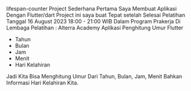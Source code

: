 lifespan-counter Project Sederhana Pertama Saya Membuat Aplikasi Dengan Flutter/dart 
 Project ini saya buat Tepat setelah Selesai Pelatihan Tanggal 16 August 2023 18:00 - 21:00 WIB
 Dalam Program Prakerja Di Lembaga Pelatihan : Alterra Academy
Aplikasi Penghitung Umur Flutter
- Tahun
- Bulan
- Jam
- Menit
- Hari Kelahiran

  
Jadi Kita Bisa Menghitung Umur Dari Tahun, Bulan, Jam, Menit Bahkan Informasi Hari Kelahiran Kita.
